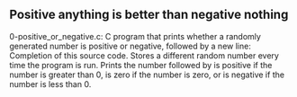 ## Positive anything is better than negative nothing
 0-positive_or_negative.c: C program that prints whether a randomly generated number is positive or negative, followed by a new line:
 Completion of this source code.
 Stores a different random number every time the program is run.
 Prints the number followed by is positive if the number is greater than 0, is zero if the number is zero, or is negative if the number is less than 0.

